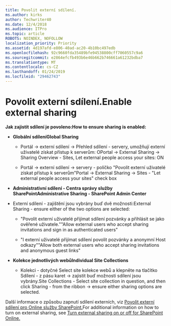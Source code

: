```yaml
---
title: Povolit externí sdílení.
ms.author: kirks
author: Techwriter40
ms.date: 12/4/2018
ms.audience: ITPro
ms.topic: article
ROBOTS: NOINDEX, NOFOLLOW
localization_priority: Priority
ms.assetid: 4d197afd-e806-40ad-ac20-4b10bc497edb
ms.openlocfilehash: 92c9660fda35489bfe94538800cff7060557c9a6
ms.sourcegitcommit: e2864efcfb493b6e46b662b746661a61232bdba7
ms.translationtype: MT
ms.contentlocale: cs-CZ
ms.lasthandoff: 01/24/2019
ms.locfileid: "29462743"
---
```

# <a name="enable-external-sharing"></a><span data-ttu-id="3f147-102">Povolit externí sdílení.</span><span class="sxs-lookup"><span data-stu-id="3f147-102">Enable external sharing</span></span>

 <span data-ttu-id="3f147-103">**Jak zajistit sdílení je povoleno:**</span><span class="sxs-lookup"><span data-stu-id="3f147-103">**How to ensure sharing is enabled:**</span></span>
  
- <span data-ttu-id="3f147-104">**Globální sdílení**</span><span class="sxs-lookup"><span data-stu-id="3f147-104">**Global Sharing**</span></span>
    
  - <span data-ttu-id="3f147-105">Portál -\> externí sdílení -\> Přehled sdílení - servery, umožňují externí uživatelé získat přístup k serverům: O</span><span class="sxs-lookup"><span data-stu-id="3f147-105">Portal -\> External Sharing -\> Sharing Overview - Sites, Let external people access your sites: ON</span></span>
    
  - <span data-ttu-id="3f147-106">Portál -\> externí sdílení -\> servery - políčko "Povolit externí uživatelé získat přístup k serverům"</span><span class="sxs-lookup"><span data-stu-id="3f147-106">Portal -\> External Sharing -\> Sites - "Let external people access your sites" check box</span></span>
    
- <span data-ttu-id="3f147-107">**Administrativní sdílení - Centra správy služby SharePoint**</span><span class="sxs-lookup"><span data-stu-id="3f147-107">**Administrative Sharing - SharePoint Admin Center**</span></span>
    
- <span data-ttu-id="3f147-108">Externí sdílení - zajištění jsou vybrány buď dvě možnosti:</span><span class="sxs-lookup"><span data-stu-id="3f147-108">External Sharing - ensure either of the two options are selected:</span></span>
    
  - <span data-ttu-id="3f147-109">"Povolit externí uživatelé přijímat sdílení pozvánky a přihlásit se jako ověřené uživatele."</span><span class="sxs-lookup"><span data-stu-id="3f147-109">"Allow external users who accept sharing invitations and sign in as authenticated users"</span></span>
    
  - <span data-ttu-id="3f147-110">"I externí uživatelé přijímat sdílení povolit pozvánky a anonymní Host odkazy"</span><span class="sxs-lookup"><span data-stu-id="3f147-110">"Allow both external users who accept sharing invitations and anonymous guest links"</span></span>
    
- <span data-ttu-id="3f147-111">**Kolekce jednotlivých webů**</span><span class="sxs-lookup"><span data-stu-id="3f147-111">**Individual Site Collections**</span></span>
    
  - <span data-ttu-id="3f147-112">Kolekci - dotyčné Select site kolekce webů a klepněte na tlačítko Sdílení - z pásu karet -\> zajistit buď možnosti sdílení jsou vybrány.</span><span class="sxs-lookup"><span data-stu-id="3f147-112">Site Collections - Select site collection in question, and then click Sharing - from the ribbon -\> ensure either sharing options are selected.</span></span>
    
<span data-ttu-id="3f147-113">Další informace o způsobu zapnutí sdílení externích, viz [Povolit externí sdílení pro Online služby SharePoint.](https://go.microsoft.com/fwlink/?linkid=2047681&amp;clcid=0x409)</span><span class="sxs-lookup"><span data-stu-id="3f147-113">For additional information on how to turn on external sharing, see [Turn external sharing on or off for SharePoint Online.](https://go.microsoft.com/fwlink/?linkid=2047681&amp;clcid=0x409)</span></span>
  

